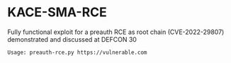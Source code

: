 # KACE-SMA-RCE
Fully functional exploit for a preauth RCE as root chain (CVE-2022-29807) demonstrated and discussed at DEFCON 30

`Usage: preauth-rce.py https://vulnerable.com`
